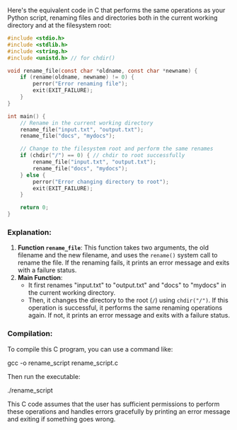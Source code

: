  Here's the equivalent code in C that performs the same operations as your Python script, renaming files and directories both in the current working directory and at the filesystem root:

```c
#include <stdio.h>
#include <stdlib.h>
#include <string.h>
#include <unistd.h> // for chdir()

void rename_file(const char *oldname, const char *newname) {
    if (rename(oldname, newname) != 0) {
        perror("Error renaming file");
        exit(EXIT_FAILURE);
    }
}

int main() {
    // Rename in the current working directory
    rename_file("input.txt", "output.txt");
    rename_file("docs", "mydocs");

    // Change to the filesystem root and perform the same renames
    if (chdir("/") == 0) { // chdir to root successfully
        rename_file("input.txt", "output.txt");
        rename_file("docs", "mydocs");
    } else {
        perror("Error changing directory to root");
        exit(EXIT_FAILURE);
    }

    return 0;
}
```

### Explanation:
1. **Function `rename_file`**: This function takes two arguments, the old filename and the new filename, and uses the `rename()` system call to rename the file. If the renaming fails, it prints an error message and exits with a failure status.
2. **Main Function**:
   - It first renames "input.txt" to "output.txt" and "docs" to "mydocs" in the current working directory.
   - Then, it changes the directory to the root (`/`) using `chdir("/")`. If this operation is successful, it performs the same renaming operations again. If not, it prints an error message and exits with a failure status.

### Compilation:
To compile this C program, you can use a command like:

gcc -o rename_script rename_script.c

Then run the executable:

./rename_script


This C code assumes that the user has sufficient permissions to perform these operations and handles errors gracefully by printing an error message and exiting if something goes wrong.
